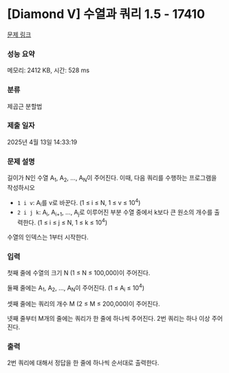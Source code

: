 # [Diamond V] 수열과 쿼리 1.5 - 17410 

[문제 링크](https://www.acmicpc.net/problem/17410) 

### 성능 요약

메모리: 2412 KB, 시간: 528 ms

### 분류

제곱근 분할법

### 제출 일자

2025년 4월 13일 14:33:19

### 문제 설명

<p>길이가 N인 수열 A<sub>1</sub>, A<sub>2</sub>, ..., A<sub>N</sub>이 주어진다. 이때, 다음 쿼리를 수행하는 프로그램을 작성하시오</p>

<ul>
	<li><code>1 i v</code>: A<sub>i</sub>를 v로 바꾼다. (1 ≤ i ≤ N, 1 ≤ v ≤ 10<sup>4</sup>)</li>
	<li><code>2 i j k</code>: A<sub>i</sub>, A<sub>i+1</sub>, ..., A<sub>j</sub>로 이루어진 부분 수열 중에서 k보다 큰 원소의 개수를 출력한다. (1 ≤ i ≤ j ≤ N, 1 ≤ k ≤ 10<sup>4</sup>)</li>
</ul>

<p>수열의 인덱스는 1부터 시작한다.</p>

### 입력 

 <p>첫째 줄에 수열의 크기 N (1 ≤ N ≤ 100,000)이 주어진다.</p>

<p>둘째 줄에는 A<sub>1</sub>, A<sub>2</sub>, ..., A<sub>N</sub>이 주어진다. (1 ≤ A<sub>i</sub> ≤ 10<sup>4</sup>)</p>

<p>셋째 줄에는 쿼리의 개수 M (2 ≤ M ≤ 200,000)이 주어진다.</p>

<p>넷째 줄부터 M개의 줄에는 쿼리가 한 줄에 하나씩 주어진다. 2번 쿼리는 하나 이상 주어진다.</p>

### 출력 

 <p>2번 쿼리에 대해서 정답을 한 줄에 하나씩 순서대로 출력한다.</p>

